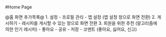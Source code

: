 #Home Page

@홈 화면 추가목록@
    1. 설정 
        - 프로필 관리
        - 앱 설정 (앱 설정 창으로 화면 전환)
    2. 게시하기
        - 레시피를 게시할 수 있는 창으로 화면 전환
    3. 회원을 위한 추천 (알고리즘에 의한 인기 레시피)
        - 좋아요
        - 공유
        - 저장
        - 코멘트 (좋아요, 싫어요, 신고)